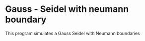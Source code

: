 # Gauss - Seidel with neumann boundary
This program simulates a Gauss Seidel with Neumann boundaries
